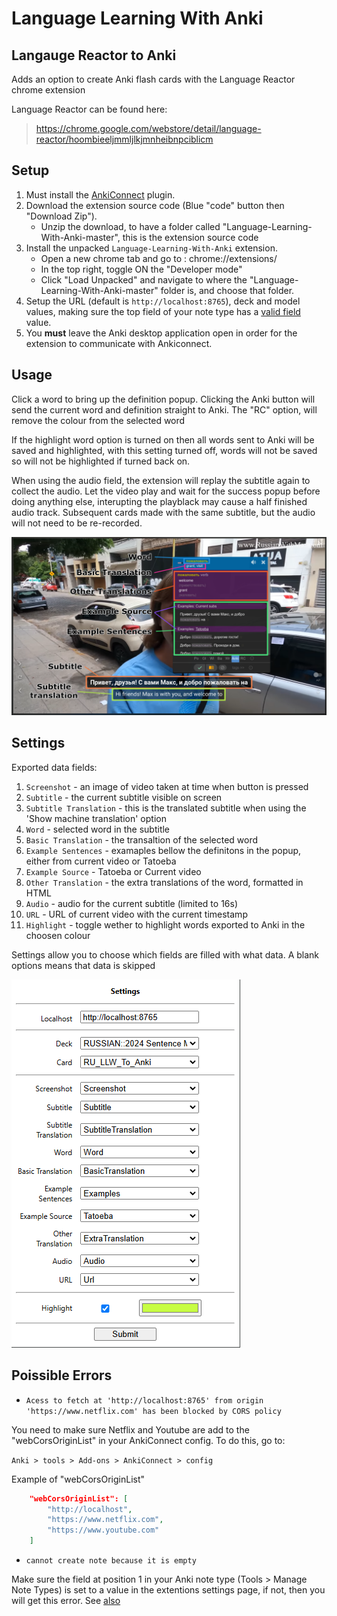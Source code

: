# Language Learning With Anki

## Langauge Reactor to Anki

Adds an option to create Anki flash cards with the Language Reactor chrome extension

Language Reactor can be found here:
> https://chrome.google.com/webstore/detail/language-reactor/hoombieeljmmljlkjmnheibnpciblicm


## Setup

1) Must install the [AnkiConnect](https://ankiweb.net/shared/info/2055492159) plugin.
2) Download the extension source code (Blue "code" button then "Download Zip").
    - Unzip the download, to have a folder called "Language-Learning-With-Anki-master", this is the extension source code
3) Install the unpacked `Language-Learning-With-Anki` extension.
    - Open a new chrome tab and go to : chrome://extensions/
    - In the top right, toggle ON the "Developer mode"
    - Click "Load Unpacked" and navigate to where the "Language-Learning-With-Anki-master" folder is, and choose that folder.
4) Setup the URL (default is `http://localhost:8765`), deck and model values, making sure the top field of your note type has a [valid field](#empty-note-error) value.
5) You **must** leave the Anki desktop application open in order for the extension to communicate with Ankiconnect.

## Usage

Click a word to bring up the definition popup.
Clicking the Anki button will send the current word and definition straight to Anki.
The "RC" option, will remove the colour from the selected word

If the highlight word option is turned on then all words sent to Anki will be saved and highlighted, with this setting turned off, words will not be saved so will not be highlighted if turned back on. 

When using the audio field, the extension will replay the subtitle again to collect the audio. Let the video play and wait for the success popup before doing anything else, interupting the playblack may cause a half finished audio track. Subsequent cards made with the same subtitle, but the audio will not need to be re-recorded.

![bubble-screenshot](https://raw.githubusercontent.com/ClearlyKyle/Language-Learning-With-Anki/master/screenshots/popup.PNG)

## Settings

Exported data fields:

 1) `Screenshot` - an image of video taken at time when button is pressed
 2) `Subtitle` - the current subtitle visible on screen
 3) `Subtitle Translation` - this is the translated subtitle when using the 'Show machine translation' option
 4) `Word` - selected word in the subtitle
 5) `Basic Translation` - the transaltion of the selected word
 6) `Example Sentences` - examaples bellow the definitons in the popup, either from current video or Tatoeba
 7) `Example Source`  - Tatoeba or Current video
 8) `Other Translation` - the extra translations of the word, formatted in HTML
 9) `Audio` - audio for the current subtitle (limited to 16s)
 9) `URL` - URL of current video with the current timestamp
 10) `Highlight` - toggle wether to highlight words exported to Anki in the choosen colour

Settings allow you to choose which fields are filled with what data. A blank options means that data is skipped

![options-screenshot](https://raw.githubusercontent.com/ClearlyKyle/Language-Learning-With-Anki/master/screenshots/settings.png)

## Poissible Errors

- `Acess to fetch at 'http://localhost:8765' from origin 'https://www.netflix.com' has been blocked by CORS policy`

You need to make sure Netflix and Youtube are add to the "webCorsOriginList" in your AnkiConnect config. To do this, go to:

`Anki > tools > Add-ons > AnkiConnect > config`

Example of "webCorsOriginList"
```json
    "webCorsOriginList": [
        "http://localhost",
        "https://www.netflix.com",
        "https://www.youtube.com"
    ]
```

- `cannot create note because it is empty`<a id="empty-note-error"></a>

Make sure the field at position 1 in your Anki note type (Tools > Manage Note Types) is set to a value in the extentions settings page, if not, then you will get this error. See [also](https://github.com/ClearlyKyle/Language-Learning-With-Anki/issues/7#issuecomment-2510020695)